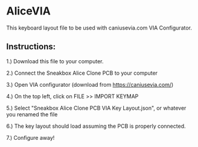 # AliceVIA
This keyboard layout file to be used with caniusevia.com VIA Configurator. 

Instructions: 
--------------
1.) Download this file to your computer. 

2.) Connect the Sneakbox Alice Clone PCB to your computer

3.) Open VIA configurator (download from https://caniusevia.com/)

4.) On the top left, click on FILE >> IMPORT KEYMAP

5.) Select "Sneakbox Alice Clone PCB VIA Key Layout.json", or whatever you renamed the file

6.) The key layout should load assuming the PCB is properly connected.

7.) Configure away!
